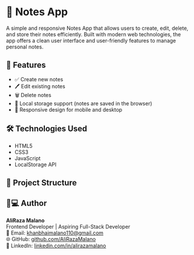 # 📝 Notes App

A simple and responsive Notes App that allows users to create, edit, delete, and store their notes efficiently. Built with modern web technologies, the app offers a clean user interface and user-friendly features to manage personal notes.

## 🚀 Features

- ✅ Create new notes
- 🖊️ Edit existing notes
- 🗑️ Delete notes
- 💾 Local storage support (notes are saved in the browser)
- 📱 Responsive design for mobile and desktop

## 🛠️ Technologies Used

- HTML5
- CSS3
- JavaScript
- LocalStorage API

## 📂 Project Structure

## 👨💻 Author

**AliRaza Malano**  
Frontend Developer | Aspiring Full-Stack Developer  
📧 Email: khanbhaimalano110@gmail.com  
🌐 GitHub: [github.com/AliRazaMalano](https://github.com/AliRaza-Malano)  
🔗 LinkedIn: [linkedin.com/in/alirazamalano](linkedin.com/in/aliraza-malano-bb4898361)


